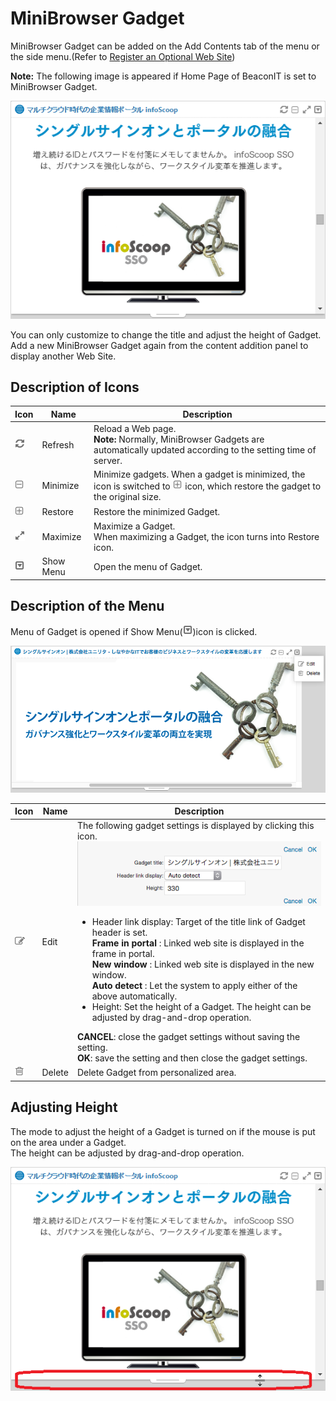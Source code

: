 # MiniBrowser Gadget

MiniBrowser Gadget can be added on the Add Contents tab of the menu or the side menu.(Refer to [Register an Optional Web Site])

**Note:** The following image is appeared if Home Page of BeaconIT is set to MiniBrowser Gadget.

![MiniBrowser Gadget]

You can only customize to change the title and adjust the height of Gadget.  
Add a new MiniBrowser Gadget again from the content addition panel to display another Web Site.

## Description of Icons

<table>
    <thead>
        <tr>
            <th>Icon</th><th>Name</th><th>Description</th>
        </tr>
    </thead>
    <tbody>
        <tr>
            <td><img src="../../images/refresh.gif"/></td>
            <td>Refresh</td>
            <td>Reload a Web page.<br><strong>Note:</strong> Normally, MiniBrowser Gadgets are automatically updated according to the setting time of server.</td>
        </tr>
        <tr>
            <td><img src="../../images/minimize.gif"/></td>
            <td>Minimize</td>
            <td>Minimize gadgets. When a gadget is minimized, the icon is switched to <img src="../../images/restore.gif"/> icon, which restore the gadget to the original size.</td>
        </tr>
        <tr>
            <td><img src="../../images/restore.gif"/></td>
            <td>Restore</td>
            <td>Restore the minimized Gadget.</td>
        </tr>
        <tr>
            <td><img src="../../images/maximize.gif"/></td>
            <td>Maximize</td>
            <td>Maximize a Gadget.<br>When maximizing a Gadget, the icon turns into Restore icon.</td>
        </tr>
        <tr>
            <td><img src="../../images/show_hidden_icons.gif"/></td>
            <td>Show Menu</td>
            <td>Open the menu of Gadget.</td>
        </tr>
    </tbody>
</table>

## Description of the Menu

Menu of Gadget is opened if Show Menu(![Gadget Menu icon])icon is clicked.

![Description of the Menu]

<table>
    <thead>
        <tr>
            <th>Icon</th><th>Name</th><th>Description</th>
        </tr>
    </thead>
    <tbody>
        <tr>
            <td><img src="../../images/edit.gif"/></td>
            <td>Edit</td>
            <td>The following gadget settings is displayed by clicking this icon.<br><img src="images/widget/minibrowser-gadget-3.png"/><br>
                <ul>
                    <li>Header link display: Target of the title link of Gadget header is set.<br><b>Frame in portal</b> : Linked web site is displayed in the frame in portal.<br><b>New window</b> : Linked web site is displayed in the new window.<br><b>Auto detect</b> : Let the system to apply either of the above automatically.</li>
                    <li>Height: Set the height of a Gadget. The height can be adjusted by drag-and-drop operation.</li>
                </ul>
               <b>CANCEL</b>: close the gadget settings without saving the setting.<br><b>OK</b>: save the setting and then close the gadget settings.
            </td>
        </tr>
        <tr>
            <td><img src="../../images/trash.gif"/></td>
            <td>Delete</td>
            <td>Delete Gadget from personalized area.</td>
        </tr>
    </tbody>
</table>

## Adjusting Height

The mode to adjust the height of a Gadget is turned on if the mouse is put on the area under a Gadget.  
The height can be adjusted by drag-and-drop operation.

![Adjust the height]


[Register an Optional Web Site]: registering-an-optional-web-site.md
[MiniBrowser Gadget]: images/widget/minibrowser-gadget-1.png
[Gadget Menu icon]: ../../images/show_hidden_icons.gif
[Description of the Menu]: images/widget/minibrowser-gadget-2.png
[Adjust the height]: images/widget/minibrowser-gadget-4.png

